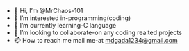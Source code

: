 - 👋 Hi, I’m @MrChaos-101
- 👀 I’m interested in-programming(coding)
- 🌱 I’m currently learning-C language
- 💞️ I’m looking to collaborate-on  any coding realted projects 
- 📫 How to reach me mail me-at mdgada1234@gmail.com

<!---
MrChaos-101/MrChaos-101 is a ✨ special ✨ repository because its `README.md` (this file) appears on your GitHub profile.
You can click the Preview link to take a look at your changes.
--->
